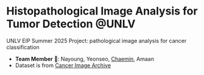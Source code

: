 # Histopathological Image Analysis for Tumor Detection @UNLV
UNLV EIP Summer 2025 Project: pathological image analysis for cancer classification

* **Team Member** 🙌: Nayoung, Yeonseo, [Chaemin](https://github.com/twemmi), Amaan
* Dataset is from [Cancer Image Archive](https://pathdb.cancerimagingarchive.net/eaglescope/dist/?configurl=%2Fsystem%2Ffiles%2Fcollectionmetadata%2F202208%2Fbiobank_metadata_page_first50_4.json&filterState=%5B%7B%22id%22%3A%22TCIA_Collection%22%2C%22title%22%3A%22Collection%22%2C%22field%22%3A%22TCIA_Collection%22%2C%22operation%22%3A%22eq%22%2C%22values%22%3A%22CMB-LCA%22%7D%5D)
